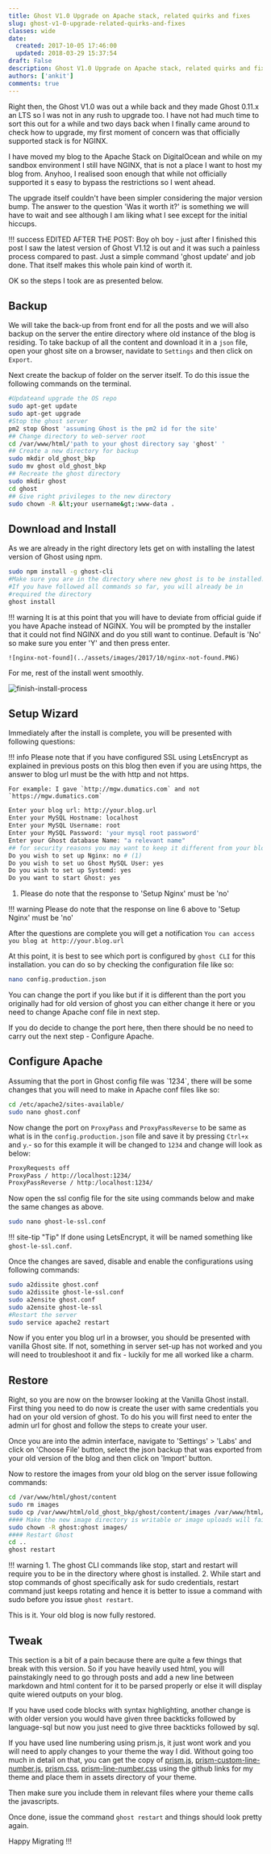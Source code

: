 ```yaml
---
title: Ghost V1.0 Upgrade on Apache stack, related quirks and fixes
slug: ghost-v1-0-upgrade-related-quirks-and-fixes
classes: wide
date: 
  created: 2017-10-05 17:46:00
  updated: 2018-03-29 15:37:54
draft: False
description: Ghost V1.0 Upgrade on Apache stack, related quirks and fixes
authors: ['ankit']
comments: true
---
```


Right then, the Ghost V1.0 was out a while back and they made Ghost 0.11.x an LTS so I was not in any rush to upgrade too. I have not had much time to sort this out for a while and two days back when I finally came around to check how to upgrade, my first moment of concern was that officially supported stack is for NGINX.

I have moved my blog to the Apache Stack on DigitalOcean and while on my sandbox environment I still have NGINX, that is not a place I want to host my blog from. Anyhoo, I realised soon enough that while not officially supported it s easy to bypass the restrictions so I went ahead.

The upgrade itself couldn't have been simpler considering the major version bump. The answer to the question 'Was it worth it?' is something we will have to wait and see although I am liking what I see except for the initial hiccups.

!!! success
	EDITED AFTER THE POST: Boy oh boy - just after I finished this post I saw the latest version of Ghost V1.12 is out and it was such a painless process compared to past. Just a simple command 'ghost update' and job done. That itself makes this whole pain kind of worth it.


OK so the steps I took are as presented below.

<!-- more -->

## Backup

We will take the back-up from front end for all the posts and we will also backup on the server the entire directory where old instance of the blog is residing. To take backup of all the content and download it in a `json` file, open your ghost site on a browser, navidate to `Settings` and then click on `Export`.

Next create the backup of folder on the server itself. To do this issue the following commands on the terminal.

```bash linenums="1"
#Updateand upgrade the OS repo
sudo apt-get update
sudo apt-get upgrade
#Stop the ghost server
pm2 stop Ghost 'assuming Ghost is the pm2 id for the site'
## Change directory to web-server root
cd /var/www/html/'path to your ghost directory say 'ghost' '
## Create a new directory for backup
sudo mkdir old_ghost_bkp
sudo mv ghost old_ghost_bkp
## Recreate the ghost directory
sudo mkdir ghost
cd ghost
## Give right privileges to the new directory
sudo chown -R &lt;your username&gt;:www-data .
```

## Download and Install

As we are already in the right directory lets get on with installing the latest version of Ghost using npm.

```bash linenums="1"
sudo npm install -g ghost-cli
#Make sure you are in the directory where new ghost is to be installed.
#If you have followed all commands so far, you will already be in 
#required the directory
ghost install
```

!!! warning
	It is at this point that you will have to deviate from official guide if you have Apache instead of NGINX. You will be prompted by the installer that it could not find NGINX and do you still want to continue. Default is 'No' so make sure you enter 'Y' and then press enter.
	
	![nginx-not-found](../assets/images/2017/10/nginx-not-found.PNG)


For me, rest of the install went smoothly.

![finish-install-process](../assets/images/2017/10/finish-install-process.PNG)

## Setup Wizard

Immediately after the install is complete, you will be presented with following questions:

!!! info
	Please note that if you have configured SSL using LetsEncrypt as explained in previous posts on this blog then even if you are using https, the answer to blog url must be the with http and not https.
	
	For example: I gave `http://mgw.dumatics.com` and not `https://mgw.dumatics.com`


```bash linenums="1"
Enter your blog url: http://your.blog.url
Enter your MySQL Hostname: localhost
Enter your MySQL Username: root
Enter your MySQL Password: 'your mysql root password'
Enter your Ghost database Name: "a relevant name" 
## for security reasons you may want to keep it different from your blog name";
Do you wish to set up Nginx: no # (1)
Do you wish to set uo Ghost MySQL User: yes
Do you wish to set up Systemd: yes
Do you want to start Ghost: yes
```

1. Please do note that the response to 'Setup Nginx' must be 'no'

!!! warning
	Please do note that the response on line 6 above to 'Setup Nginx' must be 'no'


After the questions are complete you will get a notification `You can access you blog at http://your.blog.url`

At this point, it is best to see which port is configured by `ghost CLI` for this installation. you can do so by checking the configuration file like so:

```bash
nano config.production.json
```

You can change the port if you like but if it is different than the port you originally had for old version of ghost you can either change it here or you need to change Apache conf file in next step.

If you do decide to change the port here, then there should be no need to carry out the next step - Configure Apache.

<h2 id="configureapache">Configure Apache</h2>
Assuming that the port in Ghost config file was `1234`, there will be some changes that you will need to make in Apache conf files like so:

```bash linenums="1"
cd /etc/apache2/sites-available/
sudo nano ghost.conf
```

Now change the port on `ProxyPass` and `ProxyPassReverse` to be same as what is in the `config.production.json` file and save it by pressing `Ctrl+x` and `y`.- so for this example it will be changed to `1234` and change will look as below:

```html linenums="1"
ProxyRequests off
ProxyPass / http://localhost:1234/
ProxyPassReverse / http:/localhost:1234/
```

Now open the ssl config file for the site using commands below and make the same changes as above.

```bash
sudo nano ghost-le-ssl.conf
```

!!! site-tip "Tip"
	If done using LetsEncrypt, it will be named something like `ghost-le-ssl.conf`.

Once the changes are saved, disable and enable the configurations using following commands:

```bash linenums="1"
sudo a2dissite ghost.conf
sudo a2dissite ghost-le-ssl.conf
sudo a2ensite ghost.conf
sudo a2ensite ghost-le-ssl
#Restart the server
sudo service apache2 restart
```

Now if you enter you blog url in a browser, you should be presented with vanilla Ghost site. If not, something in server set-up has not worked and you will need to troubleshoot it and fix - luckily for me all worked like a charm.

## Restore

Right, so you are now on the browser looking at the Vanilla Ghost install. First thing you need to do now is create the user with same credentials you had on your old version of ghost. To do his you will first need to enter the admin url for ghost and follow the steps to create your user.

Once you are into the admin interface, navigate to 'Settings' > 'Labs' and click on 'Choose File' button, select the json backup that was exported from your old version of the blog and then click on 'Import' button.

Now to restore the images from your old blog on the server issue following commands:

```bash linenums="1"
cd /var/www/html/ghost/content
sudo rm images
sudo cp /var/www/html/old_ghost_bkp/ghost/content/images /var/www/html/ghost/content/
#### Make the new image directory is writable or image uploads will fail
sudo chown -R ghost:ghost images/
#### Restart Ghost
cd ..
ghost restart
```

!!! warning
	1. The ghost CLI commands like stop, start and restart will require you to be in the directory where ghost is installed.
	2. While start and stop commands of ghost specifically ask for sudo credentials, restart command just keeps rotating and hence it is better to issue a command with sudo before you issue `ghost restart`. 

This is it. Your old blog is now fully restored.

## Tweak

This section is a bit of a pain because there are quite a few things that break with this version. So if you have heavily used html, you will painstakingly need to go through posts and add a new line between markdown and html content for it to be parsed properly or else it will display quite wiered outputs on your blog.

If you have used code blocks with syntax highlighting, another change is with older version you would have given three backticks followed by language-sql but now you just need to give three backticks followed by sql.

If you have used line numbering using prism.js, it just wont work and you will need to apply changes to your theme the way I did. Without going too much in detail on that, you can get the copy of [prism.js](https://github.com/pubmania/scrawl/blob/master/assets/js/prism.js), [prism-custom-line-number.js](https://github.com/pubmania/scrawl/blob/master/assets/js/prism-custom-line-numbers.js), [prism.css](https://github.com/pubmania/scrawl/blob/master/assets/css/prism.css), [prism-line-number.css](https://github.com/pubmania/scrawl/blob/master/assets/css/prism-line-numbers.css) using the github links for my theme and place them in assets directory of your theme. 

Then make sure you include them in relevant files where your theme calls the javascripts.

Once done, issue the command `ghost restart` and things should look pretty again.

Happy Migrating !!!